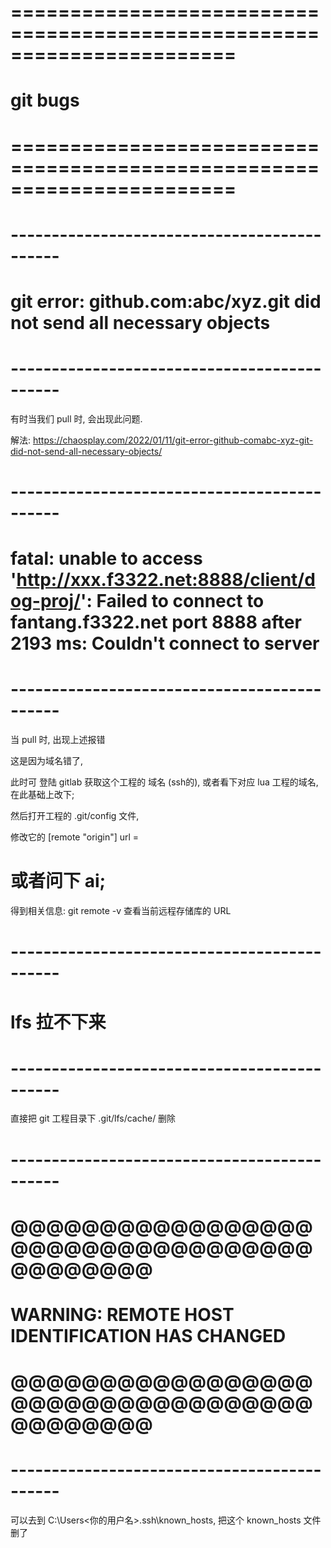# ======================================================================= #
#              git bugs
# ======================================================================= #



# -------------------------------------------- #
#   git error: github.com:abc/xyz.git did not send all necessary objects
# -------------------------------------------- #
有时当我们 pull 时, 会出现此问题.

解法:
https://chaosplay.com/2022/01/11/git-error-github-comabc-xyz-git-did-not-send-all-necessary-objects/






# -------------------------------------------- #
#  fatal: unable to access 'http://xxx.f3322.net:8888/client/dog-proj/': Failed to connect to fantang.f3322.net port 8888 after 2193 ms: Couldn't connect to server
# -------------------------------------------- #
当 pull 时, 出现上述报错

这是因为域名错了, 

此时可 登陆 gitlab 获取这个工程的 域名 (ssh的), 或者看下对应 lua 工程的域名, 在此基础上改下;

然后打开工程的 .git/config 文件,

修改它的 
    [remote "origin"]
        url =

# 或者问下 ai;
得到相关信息:
    git remote -v 
        查看当前远程存储库的 URL



# -------------------------------------------- #
#       lfs 拉不下来
# -------------------------------------------- #
直接把 git 工程目录下 .git/lfs/cache/ 删除




# -------------------------------------------- #
#  @@@@@@@@@@@@@@@@@@@@@@@@@@@@@@@@@@@@@@@@@@
#      WARNING: REMOTE HOST IDENTIFICATION HAS CHANGED
#  @@@@@@@@@@@@@@@@@@@@@@@@@@@@@@@@@@@@@@@@@@
# -------------------------------------------- #

可以去到 C:\Users\<你的用户名>\.ssh\known_hosts,  把这个 known_hosts 文件删了





